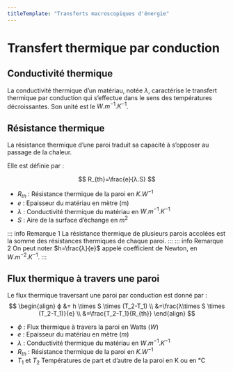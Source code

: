 ```yaml
---
titleTemplate: "Transferts macroscopiques d'énergie"
---
```


# Transfert thermique par conduction

## Conductivité thermique

La conductivité thermique d’un matériau, notée $λ$, caractérise le transfert thermique par conduction qui s’effectue dans le sens des températures décroissantes. Son unité est le $W.m^{-1}.K^{-1}$.

## Résistance thermique

La résistance thermique d’une paroi traduit sa capacité à s’opposer au passage de la chaleur.
 
Elle est définie par :

$$
R_{th}=\frac{e}{λ.S}
$$

- $R_{th}$  :	Résistance thermique de la paroi en $K.W^{-1}$
- $e$ : 	Epaisseur du matériau en mètre (m)
- $λ$ : 	Conductivité thermique du matériau en $W.m^{-1}.K^{-1}$
- $S$ :	Aire de la surface d’échange en $m^2$

::: info Remarque 1
La résistance thermique de plusieurs parois accolées est la somme des résistances thermiques de chaque paroi.
:::
::: info Remarque 2
On peut noter $h=\frac{λ}{e}$ appelé coefficient de Newton, en $W.m^{-2}.K^{-1}$.
:::

## Flux thermique à travers une paroi

Le flux thermique traversant une paroi par conduction est donné par :
$$
\begin{align}
ϕ &= h \times S \times (T_2-T_1) \\
&=\frac{λ\times S \times (T_2-T_1)}{e} \\
&=\frac{T_2-T_1}{R_{th}}
\end{align}
$$

- $ϕ$ : 	Flux thermique à travers la paroi en Watts ($W$)
- $e$ : 	Epaisseur du matériau en mètre ($m$)
- $λ$ : 	Conductivité thermique du matériau en $W.m^{-1}.K^{-1}$
- $R_{th}$  :	Résistance thermique de la paroi en $K.W^{-1}$
- $T_1$ et $T_2$	Températures de part et d’autre de la paroi en K ou en °C
